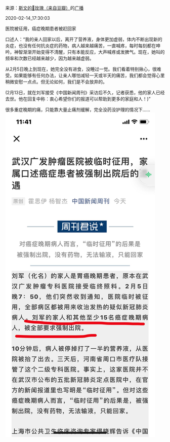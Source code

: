 来源：[斯文的🌹玫瑰（来自豆瓣）](https://www.douban.com/people/203577899/)的[广播](https://www.douban.com/people/203577899/status/2810628083/)


2020-02-14_17:30:03


医院被征用，癌症晚期患者被赶回家

口述人：“我的亲人回家以后，离开了营养液，身体更加虚弱，体内不断出现新的炎症，也没有任何抗炎症的药物，病人越来越痛苦，一直喊疼，每时每刻都在呻吟，神智渐渐开始变得不清醒，只有本能反应，大声喊疼或发脾气。现在，她叫的频率和次数已经越来越少，因为越来越虚弱。

从2月5日晚上到现在，她完全没有进食，没睡过一觉。我们看着特别揪心，很难受。如果能够有任何办法，让亲人哪怕减轻一天或半天的痛苦，我们都会觉得心里稍微安慰一点点。但无论如何，我们是不会放弃的。

   (2月13日，就在刘军接受《中国新闻周刊》采访后不久，记者获悉，他的家人已经去世。他在回复中称：衷心希望你们的报道可以帮助到更多的家庭和人！)”

很多重症晚期的痛，只能靠大量止痛剂缓解，完全没药没护理的情况下……
![](./pic/2020-02-14_17:30:03-斯文的🌹玫瑰的广播1.jpg)  


